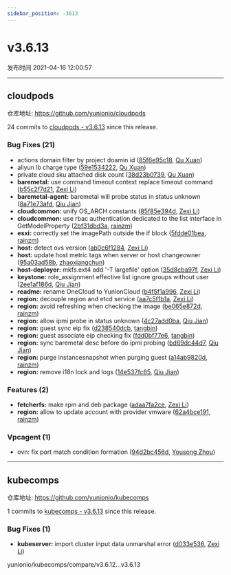 ```yaml
---
sidebar_position: -3613
---
```


# v3.6.13

发布时间 2021-04-16 12:00:57

-----

## cloudpods

仓库地址: https://github.com/yunionio/cloudpods

24 commits to [cloudpods - v3.6.13](https://github.com/yunionio/cloudpods/compare/v3.6.12...v3.6.13) since this release.

### Bug Fixes (21)
- actions domain filter by project doamin id ([85f6e95c18](https://github.com/yunionio/cloudpods/commit/85f6e95c18b9d1d66fc72c9b106f02819ccd12ec), [Qu Xuan](mailto:quxuan@yunionyun.com))
- aliyun lb charge type ([59e1534222](https://github.com/yunionio/cloudpods/commit/59e15342228a0721e67e4ef4cfc117f4ec26925c), [Qu Xuan](mailto:quxuan@yunionyun.com))
- private cloud sku attached disk count ([38d23b0739](https://github.com/yunionio/cloudpods/commit/38d23b07392f8d6478787a95679bec59250154c6), [Qu Xuan](mailto:quxuan@yunionyun.com))
- **baremetal:** use command timeout context replace timeout command ([b55c2f7d21](https://github.com/yunionio/cloudpods/commit/b55c2f7d21b9b27cee5299e262729e30ca012549), [Zexi Li](mailto:zexi.li@qq.com))
- **baremetal-agent:** baremetal will probe status in status unknown ([8a71e73afd](https://github.com/yunionio/cloudpods/commit/8a71e73afd5484c18ac0de4def2e0e22ad111433), [Qiu Jian](mailto:qiujian@yunionyun.com))
- **cloudcommon:** unify OS_ARCH constants ([85f85e394d](https://github.com/yunionio/cloudpods/commit/85f85e394d66250f4752961ac024c82167c75207), [Zexi Li](mailto:zexi.li@qq.com))
- **cloudcommon:** use rbac authentication dedicated to the list interface in GetModelProperty ([2bf31dbd3a](https://github.com/yunionio/cloudpods/commit/2bf31dbd3a326acae12ffba070fe40dd24171a1a), [rainzm](mailto:mjoycarry@gmail.com))
- **esxi:** correctly set the imagePath outside the if block ([5fdde01bea](https://github.com/yunionio/cloudpods/commit/5fdde01beabd50ca8512a143bf59e97687746cc5), [rainzm](mailto:mjoycarry@gmail.com))
- **host:** detect ovs version ([ab0c6f1284](https://github.com/yunionio/cloudpods/commit/ab0c6f128470d0f326f4e826dcf7f30b0f377137), [Zexi Li](mailto:zexi.li@qq.com))
- **host:** update host metric tags when server or host changeowner ([95a03ad58b](https://github.com/yunionio/cloudpods/commit/95a03ad58bdc056a1dd6ebdb725009f9e4a8e99a), [zhaoxiangchun](mailto:1422928955@qq.com))
- **host-deployer:** mkfs.ext4 add '-T largefile' option ([35d8cba97f](https://github.com/yunionio/cloudpods/commit/35d8cba97f5e7d94f24fdfe58ded6ecf0eb69f18), [Zexi Li](mailto:zexi.li@qq.com))
- **keystone:** role_assignment effective list ignore groups without user ([2ee1af186d](https://github.com/yunionio/cloudpods/commit/2ee1af186d10c139e34e88f527384af6a4f88ab5), [Qiu Jian](mailto:qiujian@yunionyun.com))
- **readme:** rename OneCloud to YunionCloud ([b4f5f1a996](https://github.com/yunionio/cloudpods/commit/b4f5f1a9969c4f3f3142fb6080e81aa5efed4932), [Zexi Li](mailto:zexi.li@qq.com))
- **region:** decouple region and etcd service ([aa7c5f1b1a](https://github.com/yunionio/cloudpods/commit/aa7c5f1b1ab9408482e631bf77a7b730226a815d), [Zexi Li](mailto:zexi.li@qq.com))
- **region:** avoid refreshing when checking the image ([be065e872d](https://github.com/yunionio/cloudpods/commit/be065e872d9ac22dba93ebea79ef15adb7d0ffca), [rainzm](mailto:mjoycarry@gmail.com))
- **region:** allow ipmi probe in status unknown ([4c27add0ba](https://github.com/yunionio/cloudpods/commit/4c27add0ba7b4f3a11779ff5f31753d19c0de6f6), [Qiu Jian](mailto:qiujian@yunionyun.com))
- **region:** guest sync eip fix ([d238540dcb](https://github.com/yunionio/cloudpods/commit/d238540dcb46da851e150f66bbfaad8813522cf6), [tangbin](mailto:tangbin@yunion.cn))
- **region:** guest associate eip checking fix ([fdd0bf77e6](https://github.com/yunionio/cloudpods/commit/fdd0bf77e642d4e5a441c2cc7b51eaca6ff7792b), [tangbin](mailto:tangbin@yunion.cn))
- **region:** sync baremetal desc before do ipmi probing ([bd69dc44d7](https://github.com/yunionio/cloudpods/commit/bd69dc44d7a08c237ff08d1ba6df1341d47a1fff), [Qiu Jian](mailto:qiujian@yunionyun.com))
- **region:** purge instancesnapshot when purging guest ([a14ab9820d](https://github.com/yunionio/cloudpods/commit/a14ab9820da5a18fff0fefa060c80f28e66f7dc8), [rainzm](mailto:mjoycarry@gmail.com))
- **region:** remove i18n lock and logs ([14e537fc65](https://github.com/yunionio/cloudpods/commit/14e537fc654a1dad92b8e3ed2f9ac7381defe7f9), [Qiu Jian](mailto:qiujian@yunionyun.com))

### Features (2)
- **fetcherfs:** make rpm and deb package ([adaa7fa2ce](https://github.com/yunionio/cloudpods/commit/adaa7fa2ce865fb8ca22bcf2b711c2c749cd124d), [Zexi Li](mailto:zexi.li@qq.com))
- **region:** allow to update account with provider vmware ([62a4bce191](https://github.com/yunionio/cloudpods/commit/62a4bce191843556e4d905585932173781c442d9), [rainzm](mailto:mjoycarry@gmail.com))

### Vpcagent (1)
- ovn: fix port match condition formation ([94d2bc456d](https://github.com/yunionio/cloudpods/commit/94d2bc456d614c68a8028d91d180a6cdf0b2c05f), [Yousong Zhou](mailto:zhouyousong@yunionyun.com))

-----

## kubecomps

仓库地址: https://github.com/yunionio/kubecomps

1 commits to [kubecomps - v3.6.13](https://github.com/yunionio/kubecomps/compare/v3.6.12...v3.6.13) since this release.

### Bug Fixes (1)
- **kubeserver:** import cluster input data unmarshal error ([d033e536](https://github.com/yunionio/kubecomps/commit/d033e536dd350edd6850419f0c39558b9db0fb94), [Zexi Li](mailto:zexi.li@qq.com))

yunionio/kubecomps/compare/v3.6.12...v3.6.13

